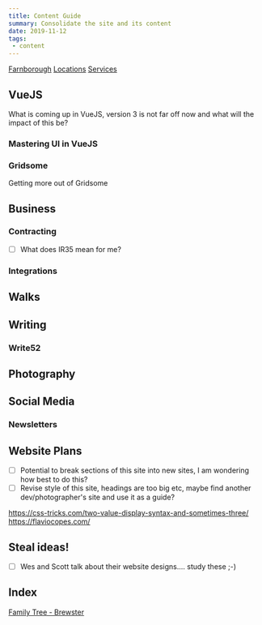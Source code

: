 ```yaml
---
title: Content Guide
summary: Consolidate the site and its content
date: 2019-11-12
tags:
 - content 
---
```


[Farnborough](./locations/farnborough)
[Locations](./locations)
[Services](./services)


## VueJS
What is coming up in VueJS, version 3 is not far off now and what will the impact of this be?

### Mastering UI in VueJS

### Gridsome
Getting more out of Gridsome

## Business
### Contracting
- [ ] What does IR35 mean for me? 
### Integrations

## Walks

## Writing
### Write52

## Photography

## Social Media
### Newsletters



## Website Plans

- [ ] Potential to break sections of this site into new sites, I am wondering how best to do this?
- [ ] Revise style of this site, headings are too big etc, maybe find another dev/photographer's site and use it as a guide?

https://css-tricks.com/two-value-display-syntax-and-sometimes-three/
https://flaviocopes.com/

## Steal ideas!

- [ ] Wes and Scott talk about their website designs.... study these ;-)

## Index
[Family Tree - Brewster](./family-tree/alfred-berry-brewster)